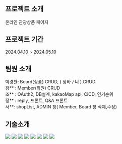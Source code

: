 ## 프로젝트 소개
온라인 관광상품 페이지 

## 프로젝트 기간
2024.04.10 ~ 2024.05.10

## 팀원 소개
박경찬: Board(상품)  CRUD, ( 장바구니 ) CRUD  <br/>
왕** : Member(회원) CRUD  <br/>
조** : OAuth2, DB설계, kakaoMap api, CICD, 인기순위 <br/>
정** : reply, 프론트, Q&A 프론트 <br/>
서**: shopList, ADMIN 창( Member, Board 창 삭제,수정)

## 기술소개
<img src="https://img.shields.io/badge/java-007396?style=for-the-badge&logo=java&logoColor=white">
<img src="https://img.shields.io/badge/html5-E34F26?style=for-the-badge&logo=html5&logoColor=white">
<img src="https://img.shields.io/badge/javascript-F7DF1E?style=for-the-badge&logo=javascript&logoColor=black">
<img src="https://img.shields.io/badge/css-1572B6?style=for-the-badge&logo=css3&logoColor=white">
<img src="https://img.shields.io/badge/jquery-0769AD?style=for-the-badge&logo=jquery&logoColor=white">
<img src="https://img.shields.io/badge/mysql-4479A1?style=for-the-badge&logo=mysql&logoColor=white">
<img src="https://img.shields.io/badge/spring-6DB33F?style=for-the-badge&logo=spring&logoColor=white">
<img src="https://img.shields.io/badge/springboot-6DB33F?style=for-the-badge&logo=springboot&logoColor=white">
